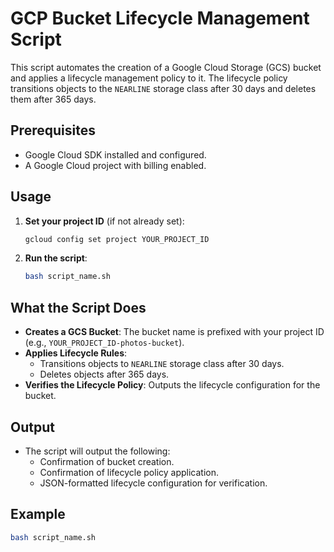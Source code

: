 # GCP Bucket Lifecycle Management Script

This script automates the creation of a Google Cloud Storage (GCS) bucket and applies a lifecycle management policy to it. The lifecycle policy transitions objects to the `NEARLINE` storage class after 30 days and deletes them after 365 days.

## Prerequisites

- Google Cloud SDK installed and configured.
- A Google Cloud project with billing enabled.

## Usage

1. **Set your project ID** (if not already set):
   ```bash
   gcloud config set project YOUR_PROJECT_ID
   ```

2. **Run the script**:
   ```bash
   bash script_name.sh
   ```

## What the Script Does

- **Creates a GCS Bucket**: The bucket name is prefixed with your project ID (e.g., `YOUR_PROJECT_ID-photos-bucket`).
- **Applies Lifecycle Rules**:
  - Transitions objects to `NEARLINE` storage class after 30 days.
  - Deletes objects after 365 days.
- **Verifies the Lifecycle Policy**: Outputs the lifecycle configuration for the bucket.

## Output

- The script will output the following:
  - Confirmation of bucket creation.
  - Confirmation of lifecycle policy application.
  - JSON-formatted lifecycle configuration for verification.

## Example

```bash
bash script_name.sh
```
